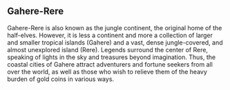 ## Gahere-Rere
Gahere-Rere is also known as the jungle continent, the original home of the half-elves. However, it is less a continent and more a collection of larger and smaller tropical islands (Gahere) and a vast, dense jungle-covered, and almost unexplored island (Rere). Legends surround the center of Rere, speaking of lights in the sky and treasures beyond imagination. Thus, the coastal cities of Gahere attract adventurers and fortune seekers from all over the world, as well as those who wish to relieve them of the heavy burden of gold coins in various ways.